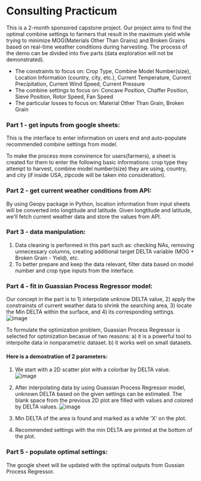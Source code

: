 # Consulting Practicum

This is a 2-month sponsored capstone project. Our project aims to find the optimal combine settings to farmers that result in the maximum yield while trying to minimize MOG(Materials Other Than Grains) and Broken Grains based on real-time weather conditions during harvesting. The process of the demo can be divided into five parts (data exploration will not be demonstrated).

- The constraints to focus on: Crop Type, Combine Model Number(size), Location Information (country, city, etc.), Current Temperature, Current Precipitation, Current Wind Speed, Current Pressure
- The combine settings to focus on:  Concave Position, Chaffer Position, Sieve Position, Rotor Speed, Fan Speed
- The particular losses to focus on: Material Other Than Grain, Broken Grain

### Part 1 - get inputs from google sheets:

This is the interface to enter information on users end and auto-populate recommended combine settings from model.

To make the process more convinence for users(farmers), a sheet is created for them to enter the following basic informations: crop type they attempt to  harvest, combine model number(size) they are using, country, and city (if inside USA, zipcode will be taken into consideration). 

### Part 2 - get current weather conditions from API:

By using Geopy package in Python, location information from input sheets will be converted into longtitude and latitude. Given longtitude and latitude, we'll fetch current weather data and store the values from API. 

### Part 3 - data manipulation:

1. Data cleaning is performed in this part such as: checking NAs, removing unnecessary columns, creating additional target DELTA variable (MOG + Broken Grain - Yield), etc.
2. To better prepare and keep the data relevant, filter data based on model number and crop type inputs from the interface. 

### Part 4 - fit in Guassian Process Regressor model:

Our concept in the part is to 1) interpolate unknow DELTA value, 2) apply the constrainsts of current weather data to shrink the searching area, 3) locate the Min DELTA within the surface, and 4) its corresponding settings.
![image](https://github.com/ruijing-xiong/consulting_practicum/assets/129993213/13cd2771-425d-419f-a1fe-f4c604aeb4c5)

To formulate the optimization problem, Guassian Process Regressor is selected for optimization becasue of two reasons:
a) it is a powerful tool to interpolte data in nonparametric dataset.
b) it works well on small datasets. 

  #### Here is a demostration of 2 parameters:
1. We start with a 2D scatter plot with a colorbar by DELTA value.  
![image](https://github.com/ruijing-xiong/consulting_practicum/assets/129993213/629f56d0-48ba-4f3b-b32e-abf4b9d91048)

2. After interpolating data by using Guassian Process Regressor model, unknown DELTA based on the given settings can be estimated. The blank space from the previous 2D plot are filled with values and colored by DELTA values. 
![image](https://github.com/ruijing-xiong/consulting_practicum/assets/129993213/fb7ce5d5-1e83-4992-af6b-61f60e5da5e5)

3. Min DELTA of the area is found and marked as a white 'X' on the plot.
4. Recommended settings with the min DELTA are printed at the bottom of the plot. 

### Part 5 - populate optimal settings:

The google sheet will be updated with the optimal outputs from Gussian Process Regressor.  






